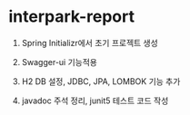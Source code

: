 # interpark-report

1. Spring Initializr에서 초기 프로젝트 생성

2. Swagger-ui 기능적용

3. H2 DB 설정, JDBC, JPA, LOMBOK 기능 추가 

4. javadoc 주석 정리, junit5 테스트 코드 작성
